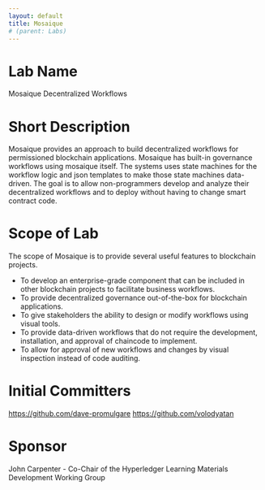 ```yaml
---
layout: default
title: Mosaique
# (parent: Labs)
---
```

# Lab Name
Mosaique Decentralized Workflows

# Short Description
Mosaique provides an approach to build decentralized workflows for permissioned blockchain applications.  Mosaique has built-in governance workflows using mosaique itself.  The systems uses state machines for the workflow logic and json templates to make those state machines data-driven.  The goal is to allow non-programmers develop and analyze their decentralized workflows and to deploy without having to change smart contract code.

# Scope of Lab
The scope of Mosaique is to provide several useful features to blockchain projects.
- To develop an enterprise-grade component that can be included in other blockchain projects to facilitate business workflows.  
- To provide decentralized governance out-of-the-box for blockchain applications.  
- To give stakeholders the ability to design or modify workflows using visual tools.
- To provide data-driven workflows that do not require the development, installation, and approval of chaincode to implement.
- To allow for approval of new workflows and changes by visual inspection instead of code auditing.

# Initial Committers
https://github.com/dave-promulgare
https://github.com/volodyatan

# Sponsor
John Carpenter - Co-Chair of the Hyperledger Learning Materials Development Working Group 